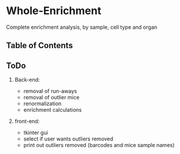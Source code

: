 # Whole-Enrichment
Complete enrichment analysis, by sample, cell type and organ

## Table of Contents


## ToDo
1) Back-end:
	* removal of run-aways
	* removal of outlier mice
	* renormalization
	* enrichment calculations

2) front-end:
  	* tkinter gui
  	* select if user wants outliers removed
  	* print out outliers removed (barcodes and mice sample names)

